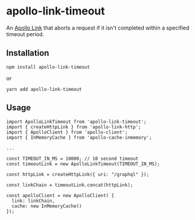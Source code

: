 # apollo-link-timeout

An [Apollo Link](https://www.apollographql.com/docs/link/) that aborts a request if it isn't completed within a specified timeout period.

## Installation
```
npm install apollo-link-timeout
```
or
```
yarn add apollo-link-timeout
```

## Usage
```
import ApolloLinkTimeout from 'apollo-link-timeout';
import { createHttpLink } from 'apollo-link-http';
import { ApolloClient } from 'apollo-client';
import { InMemoryCache } from 'apollo-cache-inmemory';

...

const TIMEOUT_IN_MS = 10000; // 10 second timeout
const timeoutLink = new ApolloLinkTimeout(TIMEOUT_IN_MS);

const httpLink = createHttpLink({ uri: "/graphql" });

const linkChain = timeoutLink.concat(httpLink);

const apolloClient = new ApolloClient( {
  link: linkChain,
  cache: new InMemoryCache()
});
```
